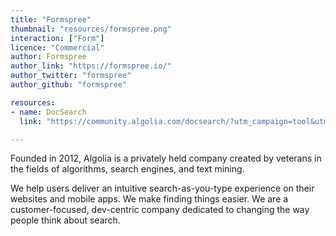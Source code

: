 ```yaml
---
title: "Formspree"
thumbnail: "resources/formspree.png"
interaction: ["Form"]
licence: "Commercial"
author: Formspree
author_link: "https://formspree.io/"
author_twitter: "formspree"
author_github: "formspree"

resources:
- name: DocSearch
  link: "https://community.algolia.com/docsearch/?utm_campaign=tool&utm_medium=website&utm_source=thenewdynamic.org"

---
```


Founded in 2012, Algolia is a privately held company created by veterans in the fields of algorithms, search engines, and text mining.

We help users deliver an intuitive search-as-you-type experience on their websites and mobile apps. We make finding things easier. We are a customer-focused, dev-centric company dedicated to changing the way people think about search.